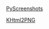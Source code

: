 [PyScreenshots](https://pypi.python.org/pypi/pyscreenshot)

[KHtml2PNG](http://khtml2png.sourceforge.net/)
